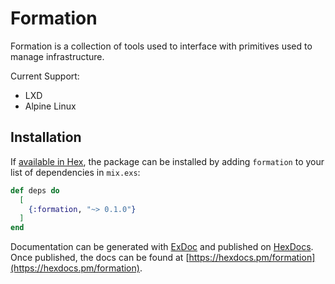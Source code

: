 # Formation

Formation is a collection of tools used to interface with primitives used to manage infrastructure.

Current Support:

+ LXD
+ Alpine Linux

## Installation

If [available in Hex](https://hex.pm/docs/publish), the package can be installed
by adding `formation` to your list of dependencies in `mix.exs`:

```elixir
def deps do
  [
    {:formation, "~> 0.1.0"}
  ]
end
```

Documentation can be generated with [ExDoc](https://github.com/elixir-lang/ex_doc)
and published on [HexDocs](https://hexdocs.pm). Once published, the docs can
be found at [https://hexdocs.pm/formation](https://hexdocs.pm/formation).

